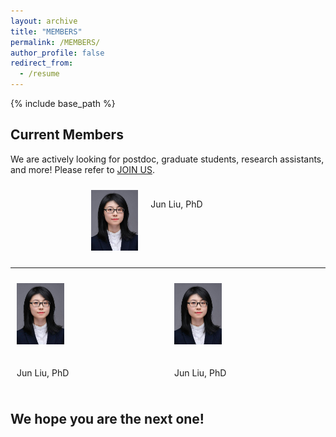 ```yaml
---
layout: archive
title: "MEMBERS"
permalink: /MEMBERS/
author_profile: false
redirect_from:
  - /resume
---
```


{% include base_path %}

## Current Members

We are actively looking for postdoc, graduate students, research assistants, and more! Please refer to [JOIN US](<../_pages/JOIN_US.md> "JOIN US").

<div style="display: flex; justify-content: center;">
  <div style="width: 15%;padding:10px;">
    <img src="../images/image_JpEFFpqNnf.png" style="max-width: 100%; height: auto;">
  </div>
  <div style="width: 30%;padding:10px;">
    <p>Jun Liu, PhD</p>
  </div>
</div>

---

<div style="display:flex; flex-direction:row;justify-content: center;">
  <div style="flex:1; flex-direction:col;">
    <div style="width: 30%;padding:10px;">
      <img src="../images/image_JpEFFpqNnf.png" style="max-width:100%; height:auto;">
    </div>
    <div style="width: 60%;padding:10px;">
      <p>Jun Liu, PhD</p>
    </div>
  </div>
  <div style="flex:1; flex-direction:col">
    <div style="width: 30%;padding:10px;">
      <img src="../images/image_JpEFFpqNnf.png" style="max-width:100%; height:auto;">
    </div>
    <div style="width: 60%;padding:10px;">
      <p>Jun Liu, PhD</p>
    </div>
  </div>
</div>


## We hope you are the next one!&#x20;
